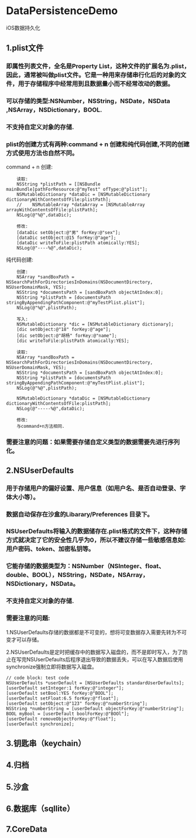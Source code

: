# DataPersistenceDemo
iOS数据持久化

## 1.plist文件
### 即属性列表文件，全名是Property List，这种文件的扩展名为.plist，因此，通常被叫做plist文件。它是一种用来存储串行化后的对象的文件，用于存储程序中经常用到且数据量小而不经常改动的数据。

### 可以存储的类型:NSNumber，NSString，NSDate，NSData ,NSArray，NSDictionary，BOOL.

### 不支持自定义对象的存储.

### plist的创建方式有两种:command + n 创建和纯代码创建,不同的创建方式使用方法也自然不同。

command + n 创建:
````
    读取:
    NSString *plistPath = [[NSBundle mainBundle]pathForResource:@"myTest" ofType:@"plist"];
    NSMutableDictionary *dataDic = [NSMutableDictionary dictionaryWithContentsOfFile:plistPath];
    //    NSMutableArray *dataArray = [NSMutableArray arrayWithContentsOfFile:plistPath];
    NSLog(@"%@",dataDic);
    
    修改:
    [dataDic setObject:@"男" forKey:@"sex"];
    [dataDic setObject:@15 forKey:@"age"];
    [dataDic writeToFile:plistPath atomically:YES];
    NSLog(@"----%@",dataDic);
````

纯代码创建:
````
    创建:
    NSArray *sandBoxPath = NSSearchPathForDirectoriesInDomains(NSDocumentDirectory, NSUserDomainMask, YES);
    NSString *documentsPath = [sandBoxPath objectAtIndex:0];
    NSString *plistPath = [documentsPath stringByAppendingPathComponent:@"myTestPlist.plist"];
    NSLog(@"%@",plistPath);

    写入:
    NSMutableDictionary *dic = [NSMutableDictionary dictionary];
    [dic setObject:@"18" forKey:@"age"];
    [dic setObject:@"胡杨" forKey:@"name"];
    [dic writeToFile:plistPath atomically:YES];

    读取:
    NSArray *sandBoxPath = NSSearchPathForDirectoriesInDomains(NSDocumentDirectory, NSUserDomainMask, YES);
    NSString *documentsPath = [sandBoxPath objectAtIndex:0];
    NSString *plistPath = [documentsPath stringByAppendingPathComponent:@"myTestPlist.plist"];
    NSLog(@"%@",plistPath);

    NSMutableDictionary *dataDic = [NSMutableDictionary dictionaryWithContentsOfFile:plistPath];
    NSLog(@"-----%@",dataDic);

    修改:
    与command+n方法相同.
````

### 需要注意的问题：如果需要存储自定义类型的数据需要先进行序列化。





## 2.NSUserDefaults
### 用于存储用户的偏好设置、用户信息（如用户名、是否自动登录、字体大小等）。

### 数据自动保存在沙盒的Libarary/Preferences 目录下。

### NSUserDefaults将输入的数据储存在.plist格式的文件下，这种存储方式就决定了它的安全性几乎为0，所以不建议存储一些敏感信息如:用户密码、token、加密私钥等。

### 它能存储的数据类型为：NSNumber（NSInteger、float、double、BOOL），NSString，NSDate，NSArray，NSDictionary，NSData。

### 不支持自定义对象的存储.

### 需要注意的问题:
1.NSUserDefaults存储的数据都是不可变的，想将可变数据存入需要先转为不可变才可以存储。

2.NSUserDefaults是定时把缓存中的数据写入磁盘的，而不是即时写入，为了防止在写完NSUserDefaults后程序退出导致的数据丢失，可以在写入数据后使用synchronize强制立即将数据写入磁盘。

````
// code block: test code
NSUserDefaults *userDefault = [NSUserDefaults standardUserDefaults];
[userDefault setInteger:1 forKey:@"integer"];
[userDefault setBool:YES forKey:@"BOOL"];
[userDefault setFloat:6.5 forKey:@"float"];
[userDefault setObject:@"123" forKey:@"numberString"];
NSString *numberString = [userDefault objectForKey:@"numberString"];
BOOL myBool = [userDefault boolForKey:@"BOOl"];
[userDefault removeObjectForKey:@"float"];
[userDefault synchronize];
````





## 3.钥匙串（keychain）





## 4.归档





## 5.沙盒





## 6.数据库（sqllite）





## 7.CoreData


